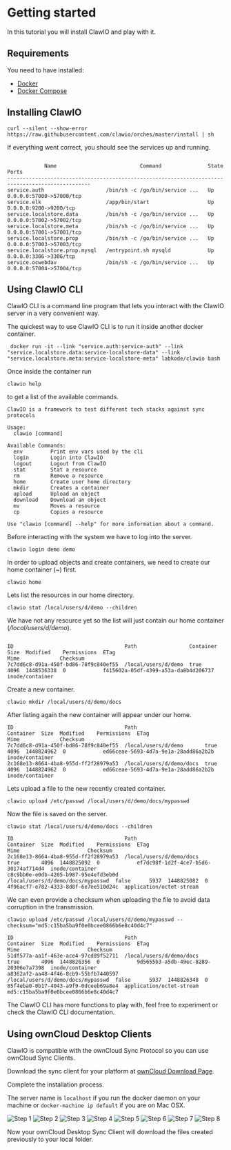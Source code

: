 # Getting started

In this tutorial you will install ClawIO and play with it.

## Requirements
You need to have installed:

* [Docker](http://docs.docker.com/)
* [Docker Compose](http://docs.docker.com/compose/install/)

## Installing ClawIO

```
curl --silent --show-error https://raw.githubusercontent.com/clawio/orches/master/install | sh
 ```
 If everything went correct, you should see the services up and running.
 
```

            Name                           Command               State            Ports
-------------------------------------------------------------------------------------------------
service.auth                    /bin/sh -c /go/bin/service ...   Up      0.0.0.0:57000->57000/tcp
service.elk                     /app/bin/start                   Up      0.0.0.0:9200->9200/tcp
service.localstore.data         /bin/sh -c /go/bin/service ...   Up      0.0.0.0:57002->57002/tcp
service.localstore.meta         /bin/sh -c /go/bin/service ...   Up      0.0.0.0:57001->57001/tcp
service.localstore.prop         /bin/sh -c /go/bin/service ...   Up      0.0.0.0:57003->57003/tcp
service.localstore.prop.mysql   /entrypoint.sh mysqld            Up      0.0.0.0:3306->3306/tcp
service.ocwebdav                /bin/sh -c /go/bin/service ...   Up      0.0.0.0:57004->57004/tcp
```

## Using ClawIO CLI
ClawIO CLI is a command line program that lets you interact with the ClawIO server in a very convenient way.

The quickest way to use ClawIO CLI is to run it inside another docker container.

```
 docker run -it --link "service.auth:service-auth" --link "service.localstore.data:service-localstore-data" --link "service.localstore.meta:service-localstore-meta" labkode/clawio bash

```

Once inside the container run
```
clawio help 
```
to get a list of the available commands.

```
ClawIO is a framework to test different tech stacks against sync protocols

Usage:
  clawio [command]

Available Commands:
  env         Print env vars used by the cli
  login       Login into ClawIO
  logout      Logout from ClawIO
  stat        Stat a resource
  rm          Remove a resource
  home        Create user home directory
  mkdir       Creates a container
  upload      Upload an object
  download    Download an object
  mv          Moves a resource
  cp          Copies a resource

Use "clawio [command] --help" for more information about a command.
```

Before interacting with the system we have to log into the server.

```
clawio login demo demo
```


In order to upload objects and create containers, we need to create our home container (~) first.

```
clawio home 
```

Lets list the resources in our home directory.

```
clawio stat /local/users/d/demo --children
```

We have not any resource yet so the list will just contain our home container (*/local/users/d/demo*).
```

ID                                    Path                 Container  Size  Modified    Permissions  ETag                                  Mime             Checksum
7c7dd6c8-d91a-450f-bd86-78f9c840ef55  /local/users/d/demo  true       4096  1448536338  0            f415602a-05df-4399-a53a-da8b4d206737  inode/container
```

Create a new container.

```
clawio mkdir /local/users/d/demo/docs
```

After listing again the new container will appear under our home.

```
ID                                    Path                      Container  Size  Modified    Permissions  ETag                                  Mime             Checksum
7c7dd6c8-d91a-450f-bd86-78f9c840ef55  /local/users/d/demo       true       4096  1448824962  0            ed66ceae-5693-4d7a-9e1a-28add86a2b2b  inode/container
2c168e13-8664-4ba8-955d-ff2f28979a53  /local/users/d/demo/docs  true       4096  1448824962  0            ed66ceae-5693-4d7a-9e1a-28add86a2b2b  inode/container
```

Lets upload a file to the new recently created container.
```
clawio upload /etc/passwd /local/users/d/demo/docs/mypasswd
```

Now the file is saved on the server.

```
clawio stat /local/users/d/demo/docs --children
```

```
ID                                    Path                               Container  Size  Modified    Permissions  ETag                                  Mime                      Checksum
2c168e13-8664-4ba8-955d-ff2f28979a53  /local/users/d/demo/docs           true       4096  1448825092  0            ef7dc98f-1d2f-4ce7-b5d6-30174af714d4  inode/container
c8c9bb0e-e0db-4205-b987-95e4efd3eb0d  /local/users/d/demo/docs/mypasswd  false      5937  1448825082  0            4f96acf7-e782-4333-8d8f-6e7ee510d24c  application/octet-stream
```

We can even provide a checksum when uploading the file to avoid data corruption in the transmission.

```
clawio upload /etc/passwd /local/users/d/demo/mypasswd --checksum="md5:c15ba5ba9f0e0bcee0866b6e8c40d4c7"
```

```
ID                                    Path                               Container  Size  Modified    Permissions  ETag                                  Mime                      Checksum
51df577a-aa1f-463e-ace4-97cd89f52711  /local/users/d/demo/docs           true       4096  1448826356  0            9d5655b3-a5db-49ec-8289-20306e7a7398  inode/container
a8362af2-aa48-4f46-8cb9-55bfb7440597  /local/users/d/demo/docs/mypasswd  false      5937  1448826348  0            85f4eba0-0b17-4043-a9f9-0dceeb69a8e4  application/octet-stream  md5:c15ba5ba9f0e0bcee0866b6e8c40d4c7
```

The ClawIO CLI has more functions to play with, feel free to experiment or check the ClawIO CLI documentation.


## Using ownCloud Desktop Clients
ClawIO is compatible with the ownCloud Sync Protocol so you can use ownCloud Sync Clients.

Download the sync client for your platform at [ownCloud Download Page](https://owncloud.org/install/#install-clients).

Complete the installation process.

The server name is `localhost` if you run the docker daemon on your machine or `docker-machine ip default` if you are on Mac OSX.

![Step 1](./clawio-owncloud-client-1.png)
![Step 2](./clawio-owncloud-client-2.png)
![Step 3](./clawio-owncloud-client-3.png)
![Step 4](./clawio-owncloud-client-4.png)
![Step 5](./clawio-owncloud-client-5.png)
![Step 6](./clawio-owncloud-client-6.png)
![Step 7](./clawio-owncloud-client-7.png)
![Step 8](./clawio-owncloud-client-8.png)

Now your ownCloud Desktop Sync Client will download the files created previously to your local folder.



